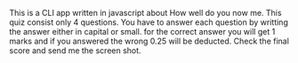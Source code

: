 This is a CLI app written in javascript about How well do you now me. 
This quiz consist only 4 questions. 
You have to answer each question by writting the answer either in capital or small. 
for the correct answer you will get 1 marks and if you answered the wrong 0.25 will be deducted. 
Check the final score and send me the screen shot. 